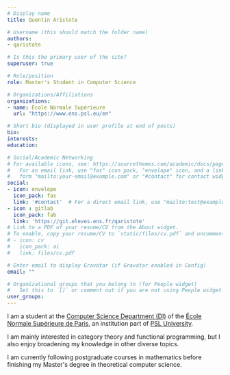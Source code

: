 ```yaml
---
# Display name
title: Quentin Aristote

# Username (this should match the folder name)
authors:
- qaristote

# Is this the primary user of the site?
superuser: true

# Role/position
role: Master's Student in Computer Science

# Organizations/Affiliations
organizations:
- name: École Normale Supérieure
  url: "https://www.ens.psl.eu/en"

# Short bio (displayed in user profile at end of posts)
bio:
interests:
education:

# Social/Academic Networking
# For available icons, see: https://sourcethemes.com/academic/docs/page-builder/#icons
#   For an email link, use "fas" icon pack, "envelope" icon, and a link in the
#   form "mailto:your-email@example.com" or "#contact" for contact widget.
social:
- icon: envelope
  icon_pack: fas
  link: '#contact'  # For a direct email link, use "mailto:test@example.org".
- icon : gitlab
  icon_pack: fab
  link: 'https://git.eleves.ens.fr/qaristote'
# Link to a PDF of your resume/CV from the About widget.
# To enable, copy your resume/CV to `static/files/cv.pdf` and uncomment the lines below.
# - icon: cv
#   icon_pack: ai
#   link: files/cv.pdf

# Enter email to display Gravatar (if Gravatar enabled in Config)
email: ""

# Organizational groups that you belong to (for People widget)
#   Set this to `[]` or comment out if you are not using People widget.
user_groups:
---
```


I am a student at the [Computer Science Department (DI)](https://www.di.ens.fr/) of the [École Normale Supérieure de Paris](https://www.ens.psl.eu/en), an institution part of [PSL University](https://www.psl.eu/en). 

I am mainly interested in category theory and functional programming, but I also enjoy broadening my knowledge in other diverse topics.

I am currently following postgraduate courses in mathematics before finishing my Master's degree in theoretical computer science.
